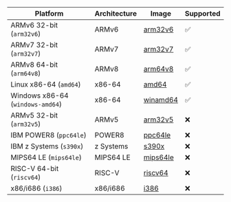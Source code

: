 | Platform                 | Architecture | Image                                      | Supported |
|--------------------------|--------------|--------------------------------------------|-----------|
| ARMv6 32-bit (`arm32v6`) | ARMv6        | [arm32v6](https://hub.docker.com/u/arm32v6/) | &#x2705;  |
| ARMv7 32-bit (`arm32v7`) | ARMv7        | [arm32v7](https://hub.docker.com/u/arm32v7/) | &#x2705;  |
| ARMv8 64-bit (`arm64v8`) | ARMv8        | [arm64v8](https://hub.docker.com/u/arm64v8/) | &#x2705;  |
| Linux x86-64 (`amd64`)   | x86-64       | [amd64](https://hub.docker.com/u/amd64/)     | &#x2705;  |
| Windows x86-64 (`windows-amd64`) | x86-64 | [winamd64](https://hub.docker.com/u/winamd64/) | &#x2705;  |
| ARMv5 32-bit (`arm32v5`) | ARMv5        | [arm32v5](https://hub.docker.com/u/arm32v5/) | &#x274C;  |
| IBM POWER8 (`ppc64le`)   | POWER8       | [ppc64le](https://hub.docker.com/u/ppc64le/) | &#x274C;  |
| IBM z Systems (`s390x`)  | z Systems    | [s390x](https://hub.docker.com/u/s390x/)     | &#x274C;  |
| MIPS64 LE (`mips64le`)   | MIPS64 LE    | [mips64le](https://hub.docker.com/u/mips64le/) | &#x274C;  |
| RISC-V 64-bit (`riscv64`) | RISC-V       | [riscv64](https://hub.docker.com/u/riscv64/) | &#x274C;  |
| x86/i686 (`i386`)        | x86/i686     | [i386](https://hub.docker.com/u/i386/)       | &#x274C;  |
